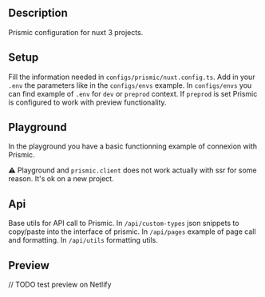## Description
Prismic configuration for nuxt 3 projects.

## Setup
Fill the information needed in `configs/prismic/nuxt.config.ts`.
Add in your `.env` the parameters like in the `configs/envs` example.
In `configs/envs` you can find example of `.env` for `dev` or `preprod` context.
If `preprod` is set Prismic is configured to work with preview functionality.

## Playground
In the playground you have a basic functionning example of connexion with Prismic.

⚠️ Playground and `prismic.client` does not work actually with ssr for some reason. It's ok on a new project.

## Api
Base utils for API call to Prismic.
In `/api/custom-types` json snippets to copy/paste into the interface of prismic.
In `/api/pages` example of page call and formatting.
In `/api/utils` formatting utils.

## Preview
// TODO test preview on Netlify